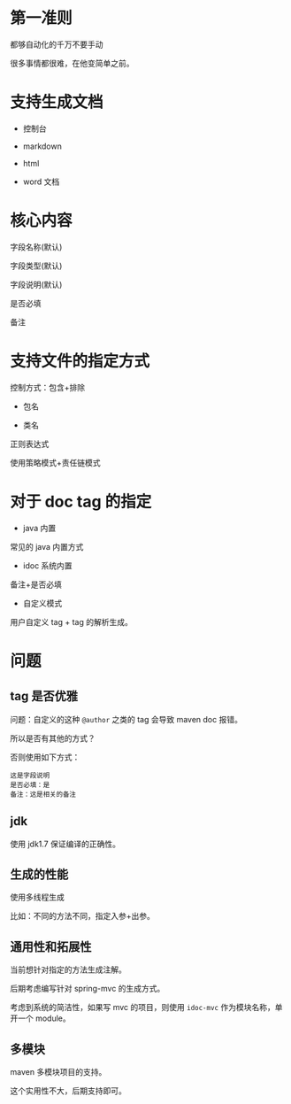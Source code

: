 # 第一准则

都够自动化的千万不要手动

很多事情都很难，在他变简单之前。

# 支持生成文档

- 控制台

- markdown

- html

- word 文档

# 核心内容

字段名称(默认)

字段类型(默认)

字段说明(默认)

是否必填

备注

# 支持文件的指定方式

控制方式：包含+排除

- 包名

- 类名

正则表达式

使用策略模式+责任链模式

# 对于 doc tag 的指定

- java 内置

常见的 java 内置方式

- idoc 系统内置

备注+是否必填

- 自定义模式

用户自定义 tag + tag 的解析生成。

# 问题

## tag 是否优雅

问题：自定义的这种 `@author` 之类的 tag 会导致 maven doc 报错。

所以是否有其他的方式？

否则使用如下方式：

```
这是字段说明
是否必填：是
备注：这是相关的备注
```
## jdk

使用 jdk1.7 保证编译的正确性。

## 生成的性能

使用多线程生成

比如：不同的方法不同，指定入参+出参。

## 通用性和拓展性

当前想针对指定的方法生成注解。

后期考虑编写针对 spring-mvc 的生成方式。

考虑到系统的简洁性，如果写 mvc 的项目，则使用 `idoc-mvc` 作为模块名称，单开一个 module。

## 多模块

maven 多模块项目的支持。 

这个实用性不大，后期支持即可。